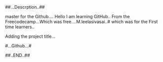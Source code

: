 ##...Descrption..##

master for the Github....
Hello I am learning GitHub..
From the Freecodecamp...Which was free....M.leelasivasai..#
which was for the First time learners..


Adding the project title...

#...Github...#
 

##..END..##